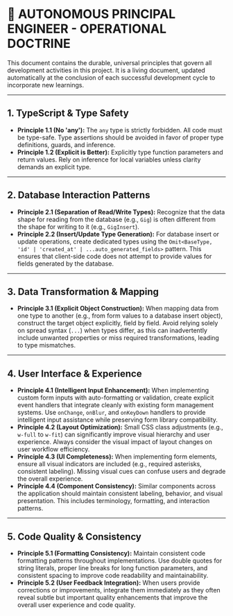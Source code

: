 # 🎯 AUTONOMOUS PRINCIPAL ENGINEER - OPERATIONAL DOCTRINE

This document contains the durable, universal principles that govern all development activities in this project. It is a living document, updated automatically at the conclusion of each successful development cycle to incorporate new learnings.

---

## 1. TypeScript & Type Safety

- **Principle 1.1 (No 'any'):** The `any` type is strictly forbidden. All code must be type-safe. Type assertions should be avoided in favor of proper type definitions, guards, and inference.
- **Principle 1.2 (Explicit is Better):** Explicitly type function parameters and return values. Rely on inference for local variables unless clarity demands an explicit type.

---

## 2. Database Interaction Patterns

- **Principle 2.1 (Separation of Read/Write Types):** Recognize that the data shape for reading from the database (e.g., `Gig`) is often different from the shape for writing to it (e.g., `GigInsert`).
- **Principle 2.2 (Insert/Update Type Generation):** For database insert or update operations, create dedicated types using the `Omit<BaseType, 'id' | 'created_at' | ...auto_generated_fields>` pattern. This ensures that client-side code does not attempt to provide values for fields generated by the database.

---

## 3. Data Transformation & Mapping

- **Principle 3.1 (Explicit Object Construction):** When mapping data from one type to another (e.g., from form values to a database insert object), construct the target object explicitly, field by field. Avoid relying solely on spread syntax (`...`) when types differ, as this can inadvertently include unwanted properties or miss required transformations, leading to type mismatches.

---

## 4. User Interface & Experience

- **Principle 4.1 (Intelligent Input Enhancement):** When implementing custom form inputs with auto-formatting or validation, create explicit event handlers that integrate cleanly with existing form management systems. Use `onChange`, `onBlur`, and `onKeyDown` handlers to provide intelligent input assistance while preserving form library compatibility.
- **Principle 4.2 (Layout Optimization):** Small CSS class adjustments (e.g., `w-full` to `w-fit`) can significantly improve visual hierarchy and user experience. Always consider the visual impact of layout changes on user workflow efficiency.
- **Principle 4.3 (UI Completeness):** When implementing form elements, ensure all visual indicators are included (e.g., required asterisks, consistent labeling). Missing visual cues can confuse users and degrade the overall experience.
- **Principle 4.4 (Component Consistency):** Similar components across the application should maintain consistent labeling, behavior, and visual presentation. This includes terminology, formatting, and interaction patterns.

---

## 5. Code Quality & Consistency

- **Principle 5.1 (Formatting Consistency):** Maintain consistent code formatting patterns throughout implementations. Use double quotes for string literals, proper line breaks for long function parameters, and consistent spacing to improve code readability and maintainability.
- **Principle 5.2 (User Feedback Integration):** When users provide corrections or improvements, integrate them immediately as they often reveal subtle but important quality enhancements that improve the overall user experience and code quality.
